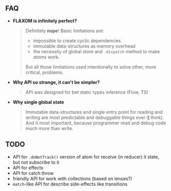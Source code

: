 ## FAQ

- **FLAXOM is infinitely perfect?**
  > Definitely **nope**! Basic limitations are:
  > - impossible to create cyclic dependencies
  > - immutable data-structures as memory overhead
  > - the necessity of global store and `.dispatch` method to make _atoms_ work.
  >
  > But all those limitations used intentionally to solve other, more critical, problems.
- **Why API so strange, it can't be simpler?**
  > API was designed for bet static types inference (Flow, TS)
- **Why single global state**
  > Immutable data-structures and single entry point for reading and writing are most predictable and debuggable things ever ([I](https://github.com/artalar) think). And it most important, because programmer read and debug code much more than write.

## TODO

- API for `.doNotTrack()` version of atom for receive (in reducer) it state, but not subscribe to it
- API for effects
- API for catch throw
- friendly API for work with collections (based on lenses?)
- `match`-like API for describe side-effects like transitions
